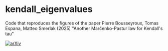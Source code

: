 # kendall_eigenvalues

Code that reproduces the figures of the paper
Pierre Bousseyroux, Tomas Espana, Matteo Smerlak (2025)
"Another Marčenko-Pastur law for Kendall's tau"

[![arXiv](https://img.shields.io/badge/arXiv-2305.19484-b31b1b.svg)](https://arxiv.org/abs/2503.18645)

